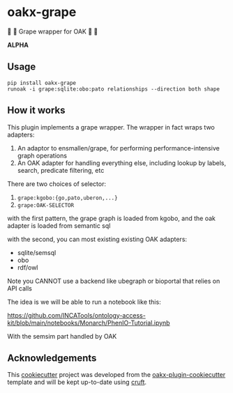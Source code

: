 # oakx-grape

🌳 🍇 Grape wrapper for OAK 🌳 🍇

**ALPHA**

## Usage

```
pip install oakx-grape
runoak -i grape:sqlite:obo:pato relationships --direction both shape
```

## How it works

This plugin implements a grape wrapper. The wrapper in fact wraps two adapters:

1. An adaptor to ensmallen/grape, for performing performance-intensive graph operations
2. An OAK adapter for handling everything else, including lookup by labels, search, predicate filtering, etc

There are two choices of selector:

1. `grape:kgobo:{go,pato,uberon,...}`
2. `grape:OAK-SELECTOR`

with the first pattern, the grape graph is loaded from kgobo, and the oak adapter is loaded from semantic sql

with the second, you can most existing existing OAK adapters:

- sqlite/semsql
- obo
- rdf/owl

Note you CANNOT use a backend like ubegraph or bioportal that relies on API calls

The idea is we will be able to run a notebook like this:

https://github.com/INCATools/ontology-access-kit/blob/main/notebooks/Monarch/PhenIO-Tutorial.ipynb

With the semsim part handled by OAK

## Acknowledgements
 
This [cookiecutter](https://cookiecutter.readthedocs.io/en/stable/README.html) project was developed from the [oakx-plugin-cookiecutter](https://github.com/INCATools/oakx-plugin-cookiecutter) template and will be kept up-to-date using [cruft](https://cruft.github.io/cruft/).